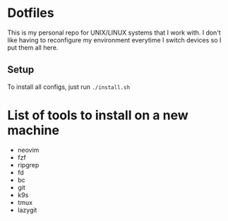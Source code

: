 # Dotfiles
This is my personal repo for UNIX/LINUX systems that I work with. I don't like having to reconfigure my environment everytime I switch devices so I put them all here. 

## Setup 
To install all configs, just run `./install.sh`

# List of tools to install on a new machine

- neovim
- fzf
- ripgrep
- fd
- bc
- git
- k9s
- tmux
- lazygit

